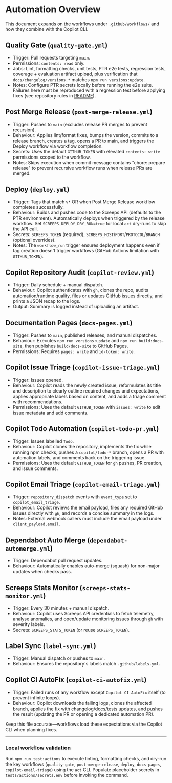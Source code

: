 # Automation Overview

This document expands on the workflows under `.github/workflows/` and how they combine with the Copilot CLI.

## Quality Gate (`quality-gate.yml`)

- Trigger: Pull requests targeting `main`.
- Permissions: `contents: read` only.
- Jobs: Lint, formatting checks, unit tests, PTR e2e tests, regression tests, coverage + evaluation artifact upload, plus verification that `docs/changelog/versions.*` matches `npm run versions:update`.
- Notes: Configure PTR secrets locally before running the e2e suite. Failures here must be reproduced with a regression test before applying fixes (see repository rules in [README](../../README.md)).

## Post Merge Release (`post-merge-release.yml`)

- Trigger: Pushes to `main` (excludes release PR merges to prevent recursion).
- Behaviour: Applies lint/format fixes, bumps the version, commits to a release branch, creates a tag, opens a PR to main, and triggers the Deploy workflow via workflow completion.
- Secrets: Uses the default `GITHUB_TOKEN` with elevated `contents: write` permissions scoped to the workflow.
- Notes: Skips execution when commit message contains "chore: prepare release" to prevent recursive workflow runs when release PRs are merged.

## Deploy (`deploy.yml`)

- Trigger: Tags that match `v*` OR when Post Merge Release workflow completes successfully.
- Behaviour: Builds and pushes code to the Screeps API (defaults to the PTR environment). Automatically deploys when triggered by the release workflow. Set `SCREEPS_DEPLOY_DRY_RUN=true` for local `act` dry-runs to skip the API call.
- Secrets: `SCREEPS_TOKEN` (required), `SCREEPS_HOST`/`PORT`/`PROTOCOL`/`BRANCH` (optional overrides).
- Notes: The `workflow_run` trigger ensures deployment happens even if tag creation doesn't trigger workflows (GitHub Actions limitation with `GITHUB_TOKEN`).

## Copilot Repository Audit (`copilot-review.yml`)

- Trigger: Daily schedule + manual dispatch.
- Behaviour: Copilot authenticates with `gh`, clones the repo, audits automation/runtime quality, files or updates GitHub issues directly, and prints a JSON recap to the logs.
- Output: Summary is logged instead of uploading an artifact.

## Documentation Pages (`docs-pages.yml`)

- Trigger: Pushes to `main`, published releases, and manual dispatches.
- Behaviour: Executes `npm run versions:update` and `npm run build:docs-site`, then publishes `build/docs-site` to GitHub Pages.
- Permissions: Requires `pages: write` and `id-token: write`.

## Copilot Issue Triage (`copilot-issue-triage.yml`)

- Trigger: Issues opened.
- Behaviour: Copilot reads the newly created issue, reformulates its title and description to clearly outline required changes and expectations, applies appropriate labels based on content, and adds a triage comment with recommendations.
- Permissions: Uses the default `GITHUB_TOKEN` with `issues: write` to edit issue metadata and add comments.

## Copilot Todo Automation (`copilot-todo-pr.yml`)

- Trigger: Issues labelled `Todo`.
- Behaviour: Copilot clones the repository, implements the fix while running npm checks, pushes a `copilot/todo-*` branch, opens a PR with automation labels, and comments back on the triggering issue.
- Permissions: Uses the default `GITHUB_TOKEN` for `gh` pushes, PR creation, and issue comments.

## Copilot Email Triage (`copilot-email-triage.yml`)

- Trigger: `repository_dispatch` events with `event_type` set to `copilot_email_triage`.
- Behaviour: Copilot reviews the email payload, files any required GitHub issues directly with `gh`, and records a concise summary in the logs.
- Notes: External webhook callers must include the email payload under `client_payload.email`.

## Dependabot Auto Merge (`dependabot-automerge.yml`)

- Trigger: Dependabot pull request updates.
- Behaviour: Automatically enables auto-merge (squash) for non-major updates when checks pass.

## Screeps Stats Monitor (`screeps-stats-monitor.yml`)

- Trigger: Every 30 minutes + manual dispatch.
- Behaviour: Copilot uses Screeps API credentials to fetch telemetry, analyse anomalies, and open/update monitoring issues through `gh` with severity labels.
- Secrets: `SCREEPS_STATS_TOKEN` (or reuse `SCREEPS_TOKEN`).

## Label Sync (`label-sync.yml`)

- Trigger: Manual dispatch or pushes to `main`.
- Behaviour: Ensures the repository's labels match `.github/labels.yml`.

## Copilot CI AutoFix (`copilot-ci-autofix.yml`)

- Trigger: Failed runs of any workflow except `Copilot CI AutoFix` itself (to prevent infinite loops).
- Behaviour: Copilot downloads the failing logs, clones the affected branch, applies the fix with changelog/docs/tests updates, and pushes the result (updating the PR or opening a dedicated automation PR).

Keep this file accurate—workflows load these expectations via the Copilot CLI when planning fixes.

---

### Local workflow validation

Run `npm run test:actions` to execute linting, formatting checks, and dry-run the key workflows (`quality-gate`, `post-merge-release`, `deploy`, `docs-pages`, `copilot-email-triage`) using the `act` CLI. Populate placeholder secrets in `tests/actions/secrets.env` before invoking the command.
